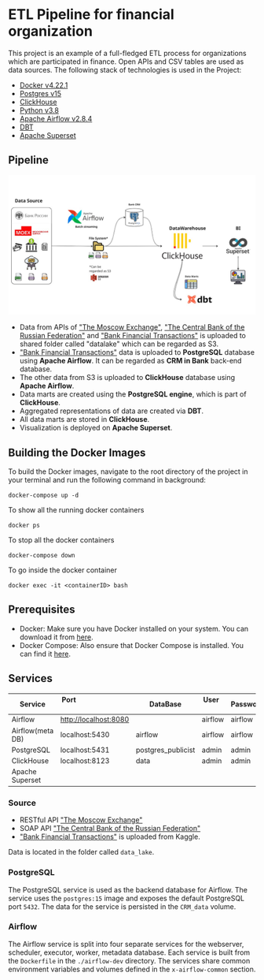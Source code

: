 # **ETL Pipeline for financial organization** 

This project is an example of a full-fledged ETL process for organizations which are participated in finance. Open APIs and CSV tables are used as data sources.
The following stack of technologies is used in the Project:
* [Docker v4.22.1](https://www.docker.com/)
* [Postgres v15](https://www.postgresql.org/)
* [ClickHouse](https://clickhouse.com/)
* [Python v3.8](https://www.python.org/)
* [Apache Airflow v2.8.4](https://airflow.apache.org/)
* [DBT](https://www.getdbt.com/)
* [Apache Superset](https://superset.apache.org/)

## Pipeline
![Project](ETL_pipeline.jpg)

- Data from APIs of ["The Moscow Exchange"](https://www.moex.com/a2193), ["The Central Bank of the Russian Federation"](https://www.cbr.ru/development/SXML/) and ["Bank Financial Transactions"](https://www.kaggle.com/datasets/computingvictor/transactions-fraud-datasets) is uploaded to shared folder called "datalake" which can be regarded as S3.
- ["Bank Financial Transactions"](https://www.kaggle.com/datasets/computingvictor/transactions-fraud-datasets) data is uploaded to **PostgreSQL** database using **Apache Airflow**. It can be regarded as **CRM in Bank** back-end database.
- The other data from S3 is uploaded to **ClickHouse** database using **Apache Airflow**.
- Data marts are created using the **PostgreSQL engine**, which is part of **ClickHouse**.
- Aggregated representations of data are created via **DBT**.
- All data marts are stored in **ClickHouse**. 
- Visualization is deployed on **Apache Superset**.

## Building the Docker Images

To build the Docker images, navigate to the root directory of the project in your terminal and run the following command in background:

```shell
docker-compose up -d
```

To show all the running docker containers

```shell
docker ps
```

To stop all the docker containers

```shell
docker-compose down
```

To go inside the docker container

```shell
docker exec -it <containerID> bash
```

## Prerequisites
- Docker: Make sure you have Docker installed on your system. You can download it from [here](https://www.docker.com/products/docker-desktop).
- Docker Compose: Also ensure that Docker Compose is installed. You can find it [here](https://docs.docker.com/compose/install/).

## Services

| Service          | Port                                             | DataBase           | User     | Password |
| ---------------- | ------------------------------------------------ | ------------------ | -------- | -------- |
| Airflow          | [http://localhost:8080](http://localhost:8080/)  |                    | airflow  | airflow  |
| Airflow(meta DB) | localhost:5430                                   | airflow            | airflow  | airflow  |
| PostgreSQL       | localhost:5431                                   | postgres_publicist | admin    | admin    |
| ClickHouse       | localhost:8123                                   | data               | admin    | admin    |
| Apache Superset  |                                                  |                    |          |          |

### Source
- RESTful API ["The Moscow Exchange"](https://www.moex.com/a2193) 
- SOAP API ["The Central Bank of the Russian Federation"](https://www.cbr.ru/development/SXML/)
- ["Bank Financial Transactions"](https://www.kaggle.com/datasets/computingvictor/transactions-fraud-datasets) is uploaded from Kaggle. 

Data is located in the folder called `data_lake`.

### PostgreSQL
The PostgreSQL service is used as the backend database for Airflow. The service uses the `postgres:15` image and exposes the default PostgreSQL port `5432`. The data for the service is persisted in the `CRM_data` volume.

### Airflow

The Airflow service is split into four separate services for the webserver, scheduler, executor, worker, metadata database. Each service is built from the `Dockerfile` in the `./airflow-dev` directory. The services share common environment variables and volumes defined in the `x-airflow-common` section.